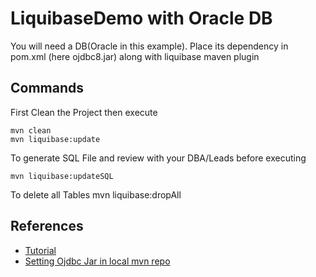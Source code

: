 # LiquibaseDemo with Oracle DB
You will need a DB(Oracle in this example). Place its dependency in pom.xml (here ojdbc8.jar) along with liquibase maven plugin

## Commands
First Clean the Project then execute 

    mvn clean
    mvn liquibase:update
 
 To generate SQL File and review with your DBA/Leads before executing 
 
    mvn liquibase:updateSQL

To delete all Tables
    mvn liquibase:dropAll
    
## References
- [Tutorial](https://www.youtube.com/watch?v=WPAKj0ygul0&list=PL8LikImwls6IM8Ks9CvpnU4UbcBCJUd3C&index=1&ab_channel=SivaReddy)
- [Setting Ojdbc Jar in local mvn repo](https://mkyong.com/maven/how-to-add-oracle-jdbc-driver-in-your-maven-local-repository/)

